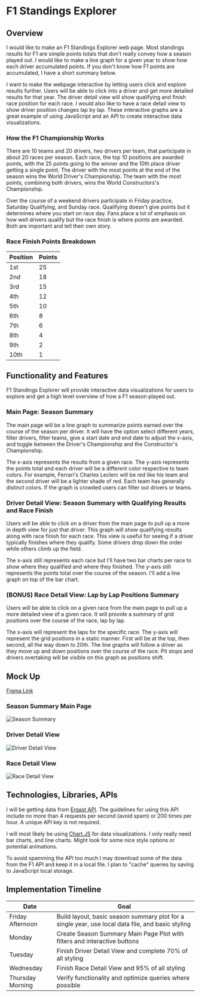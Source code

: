 # F1 Standings Explorer

## Overview

I would like to make an F1 Standings Explorer web page. Most standings results for F1 are simple points totals that don’t really convey how a season played out. I would like to make a line graph for a given year to show how each driver accumulated points. If you don't know how F1 points are accumulated, I have a short summary below.

I want to make the webpage interactive by letting users click and explore results further. Users will be able to click into a driver and get more detailed results for that year. The driver detail view will show qualifying and finish race position for each race. I would also like to have a race detail view to show driver position changes lap by lap. These interactive graphs are a great example of using JavaScript and an API to create interactive data visualizations.

### How the F1 Championship Works
There are 10 teams and 20 drivers, two drivers per team, that participate in about 20 races per season. Each race, the top 10 positions are awarded points, with the 25 points going to the winner and the 10th place driver getting a single point. The driver with the most points at the end of the season wins the World Driver's Championship. The team with the most points, combining both drivers, wins the World Constructors's Championship.

Over the course of a weekend drivers participate in Friday practice, Saturday Qualifying, and Sunday race. Qualifying doesn't give points but it determines where you start on race day. Fans place a lot of emphasis on how well drivers qualify but the race finish is where points are awarded. Both are important and tell their own story.

### Race Finish Points Breakdown
| Position | Points |
| - | - |
| 1st | 25 |
| 2nd | 18 |
| 3rd | 15 |
| 4th | 12 |
| 5th | 10 |
| 6th | 8 |
| 7th | 6 |
| 8th | 4 |
| 9th | 2 |
| 10th | 1 |

## Functionality and Features
F1 Standings Explorer will provide interactive data visualizations for users to explore and get a high level overview of how a F1 season played out.

### Main Page: Season Summary
The main page will be a line graph to summarize points earned over the course of the season per driver. It will have the option select different years, filter drivers, filter teams, give a start date and end date to adjust the x-axis, and toggle between the Driver's Championship and the Constructor's Championship.

The x-axis represents the results from a given race. The y-axis represents the points total and each driver will be a different color respective to team colors. For example, Ferrari's Charles Leclerc will be red like his team and the second driver will be a lighter shade of red. Each team has generally distinct colors. If the graph is crowded users can filter out drivers or teams.

### Driver Detail View: Season Summary with Qualifying Results and Race Finish
Users will be able to click on a driver from the main page to pull up a more in depth view for just that driver. This graph will show qualifying results along with race finish for each race. This view is useful for seeing if a driver typically finishes where they qualify. Some drivers drop down the order while others climb up the field.

The x-axis still represents each race but I'll have two bar charts per race to show where they qualified and where they finished. The y-axis still represents the points total over the course of the season. I'll add a line graph on top of the bar chart.

### (BONUS) Race Detail View: Lap by Lap Positions Summary
Users will be able to click on a given race from the main page to pull up a more detailed view of a given race. It will provide a summary of grid positions over the course of the race, lap by lap.

The x-axis will represent the laps for the specific race. The y-axis will represent the grid positions in a static manner. First will be at the top, then second, all the way down to 20th. The line graphs will follow a driver as they move up and down positions over the course of the race. Pit stops and drivers overtaking will be visible on this graph as positions shift.

## Mock Up
[Figma Link](https://www.figma.com/file/DlCbUDeggzNDlML5IATI4F/F1StandingsExplorer?type=design&node-id=0-1&mode=design&t=IND9IRyf0LvhB480-0)
### Season Summary Main Page
![Season Summary](./assets/season-sumary.png "Season Summary")

### Driver Detail View
![Driver Detail View](./assets/driver-detail.png "Driver Detail View")

### Race Detail View
![Race Detail View](./assets/race-detail.png "Race Detail View")

## Technologies, Libraries, APIs
I will be getting data from [Ergast API](http://ergast.com/mrd/). The guidelines for using this API include no more than 4 requests per second (avoid spam) or 200 times per hour. A unique API key is not required.

I will most likely be using [Chart.JS](https://www.chartjs.org/) for data visualizations. I only really need bar charts, and line charts. Might look for some nice style options or potential animations.

To avoid spamming the API too much I may download some of the data from the F1 API and keep it in a local file. I plan to "cache" queries by saving to JavaScript local storage.

## Implementation Timeline
| Date | Goal |
| - | - |
| Friday Afternoon | Build layout, basic season summary plot for a single year, use local data file, and basic styling |
| Monday | Create Season Summary Main Page Plot with filters and interactive buttons |
| Tuesday | Finish Driver Detail View and complete 70% of all styling |
| Wednesday | Finish Race Detail View and 95% of all styling |
| Thursday Morning | Verify functionality and optimize queries where possible |
